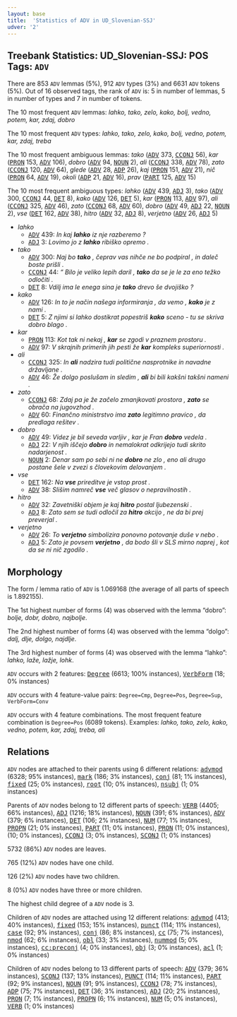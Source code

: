 ```yaml
---
layout: base
title:  'Statistics of ADV in UD_Slovenian-SSJ'
udver: '2'
---
```


## Treebank Statistics: UD_Slovenian-SSJ: POS Tags: `ADV`

There are 853 `ADV` lemmas (5%), 912 `ADV` types (3%) and 6631 `ADV` tokens (5%).
Out of 16 observed tags, the rank of `ADV` is: 5 in number of lemmas, 5 in number of types and 7 in number of tokens.

The 10 most frequent `ADV` lemmas: <em>lahko, tako, zelo, kako, bolj, vedno, potem, kar, zdaj, dobro</em>

The 10 most frequent `ADV` types:  <em>lahko, tako, zelo, kako, bolj, vedno, potem, kar, zdaj, treba</em>

The 10 most frequent ambiguous lemmas: <em>tako</em> (<tt><a href="sl_ssj-pos-ADV.html">ADV</a></tt> 373, <tt><a href="sl_ssj-pos-CCONJ.html">CCONJ</a></tt> 56), <em>kar</em> (<tt><a href="sl_ssj-pos-PRON.html">PRON</a></tt> 153, <tt><a href="sl_ssj-pos-ADV.html">ADV</a></tt> 106), <em>dobro</em> (<tt><a href="sl_ssj-pos-ADV.html">ADV</a></tt> 94, <tt><a href="sl_ssj-pos-NOUN.html">NOUN</a></tt> 2), <em>ali</em> (<tt><a href="sl_ssj-pos-CCONJ.html">CCONJ</a></tt> 338, <tt><a href="sl_ssj-pos-ADV.html">ADV</a></tt> 78), <em>zato</em> (<tt><a href="sl_ssj-pos-CCONJ.html">CCONJ</a></tt> 120, <tt><a href="sl_ssj-pos-ADV.html">ADV</a></tt> 64), <em>glede</em> (<tt><a href="sl_ssj-pos-ADV.html">ADV</a></tt> 28, <tt><a href="sl_ssj-pos-ADP.html">ADP</a></tt> 26), <em>kaj</em> (<tt><a href="sl_ssj-pos-PRON.html">PRON</a></tt> 151, <tt><a href="sl_ssj-pos-ADV.html">ADV</a></tt> 21), <em>nič</em> (<tt><a href="sl_ssj-pos-PRON.html">PRON</a></tt> 64, <tt><a href="sl_ssj-pos-ADV.html">ADV</a></tt> 19), <em>okoli</em> (<tt><a href="sl_ssj-pos-ADP.html">ADP</a></tt> 21, <tt><a href="sl_ssj-pos-ADV.html">ADV</a></tt> 16), <em>prav</em> (<tt><a href="sl_ssj-pos-PART.html">PART</a></tt> 125, <tt><a href="sl_ssj-pos-ADV.html">ADV</a></tt> 15)

The 10 most frequent ambiguous types:  <em>lahko</em> (<tt><a href="sl_ssj-pos-ADV.html">ADV</a></tt> 439, <tt><a href="sl_ssj-pos-ADJ.html">ADJ</a></tt> 3), <em>tako</em> (<tt><a href="sl_ssj-pos-ADV.html">ADV</a></tt> 300, <tt><a href="sl_ssj-pos-CCONJ.html">CCONJ</a></tt> 44, <tt><a href="sl_ssj-pos-DET.html">DET</a></tt> 8), <em>kako</em> (<tt><a href="sl_ssj-pos-ADV.html">ADV</a></tt> 126, <tt><a href="sl_ssj-pos-DET.html">DET</a></tt> 5), <em>kar</em> (<tt><a href="sl_ssj-pos-PRON.html">PRON</a></tt> 113, <tt><a href="sl_ssj-pos-ADV.html">ADV</a></tt> 97), <em>ali</em> (<tt><a href="sl_ssj-pos-CCONJ.html">CCONJ</a></tt> 325, <tt><a href="sl_ssj-pos-ADV.html">ADV</a></tt> 46), <em>zato</em> (<tt><a href="sl_ssj-pos-CCONJ.html">CCONJ</a></tt> 68, <tt><a href="sl_ssj-pos-ADV.html">ADV</a></tt> 60), <em>dobro</em> (<tt><a href="sl_ssj-pos-ADV.html">ADV</a></tt> 49, <tt><a href="sl_ssj-pos-ADJ.html">ADJ</a></tt> 22, <tt><a href="sl_ssj-pos-NOUN.html">NOUN</a></tt> 2), <em>vse</em> (<tt><a href="sl_ssj-pos-DET.html">DET</a></tt> 162, <tt><a href="sl_ssj-pos-ADV.html">ADV</a></tt> 38), <em>hitro</em> (<tt><a href="sl_ssj-pos-ADV.html">ADV</a></tt> 32, <tt><a href="sl_ssj-pos-ADJ.html">ADJ</a></tt> 8), <em>verjetno</em> (<tt><a href="sl_ssj-pos-ADV.html">ADV</a></tt> 26, <tt><a href="sl_ssj-pos-ADJ.html">ADJ</a></tt> 5)


* <em>lahko</em>
  * <tt><a href="sl_ssj-pos-ADV.html">ADV</a></tt> 439: <em>In kaj <b>lahko</b> iz nje razberemo ?</em>
  * <tt><a href="sl_ssj-pos-ADJ.html">ADJ</a></tt> 3: <em>Lovimo jo z <b>lahko</b> ribiško opremo .</em>
* <em>tako</em>
  * <tt><a href="sl_ssj-pos-ADV.html">ADV</a></tt> 300: <em>Naj bo <b>tako</b> , čeprav vas nihče ne bo podpiral , in daleč boste prišli .</em>
  * <tt><a href="sl_ssj-pos-CCONJ.html">CCONJ</a></tt> 44: <em>“ Bilo je veliko lepih daril , <b>tako</b> da se je le za eno težko odločiti .</em>
  * <tt><a href="sl_ssj-pos-DET.html">DET</a></tt> 8: <em>Vdilj ima le enega sina je <b>tako</b> drevo še dvojiško ?</em>
* <em>kako</em>
  * <tt><a href="sl_ssj-pos-ADV.html">ADV</a></tt> 126: <em>In to je način našega informiranja , da vemo , <b>kako</b> je z nami .</em>
  * <tt><a href="sl_ssj-pos-DET.html">DET</a></tt> 5: <em>Z njimi si lahko dostikrat popestriš <b>kako</b> sceno - tu se skriva dobro blago .</em>
* <em>kar</em>
  * <tt><a href="sl_ssj-pos-PRON.html">PRON</a></tt> 113: <em>Kot tak ni nekaj , <b>kar</b> se zgodi v praznem prostoru .</em>
  * <tt><a href="sl_ssj-pos-ADV.html">ADV</a></tt> 97: <em>V skrajnih primerih jih pesti že <b>kar</b> kompleks superiornosti .</em>
* <em>ali</em>
  * <tt><a href="sl_ssj-pos-CCONJ.html">CCONJ</a></tt> 325: <em>In <b>ali</b> nadzira tudi politične nasprotnike in navadne državljane .</em>
  * <tt><a href="sl_ssj-pos-ADV.html">ADV</a></tt> 46: <em>Že dolgo poslušam in sledim , <b>ali</b> bi bili kakšni takšni nameni .</em>
* <em>zato</em>
  * <tt><a href="sl_ssj-pos-CCONJ.html">CCONJ</a></tt> 68: <em>Zdaj pa je že začelo zmanjkovati prostora , <b>zato</b> se obrača na jugovzhod .</em>
  * <tt><a href="sl_ssj-pos-ADV.html">ADV</a></tt> 60: <em>Finančno ministrstvo ima <b>zato</b> legitimno pravico , da predlaga rešitev .</em>
* <em>dobro</em>
  * <tt><a href="sl_ssj-pos-ADV.html">ADV</a></tt> 49: <em>Videz je bil seveda varljiv , kar je Fran <b>dobro</b> vedela .</em>
  * <tt><a href="sl_ssj-pos-ADJ.html">ADJ</a></tt> 22: <em>V njih iščejo <b>dobro</b> in nemalokrat odkrijejo tudi skrito nadarjenost .</em>
  * <tt><a href="sl_ssj-pos-NOUN.html">NOUN</a></tt> 2: <em>Denar sam po sebi ni ne <b>dobro</b> ne zlo , eno ali drugo postane šele v zvezi s človekovim delovanjem .</em>
* <em>vse</em>
  * <tt><a href="sl_ssj-pos-DET.html">DET</a></tt> 162: <em>Na <b>vse</b> prireditve je vstop prost .</em>
  * <tt><a href="sl_ssj-pos-ADV.html">ADV</a></tt> 38: <em>Slišim namreč <b>vse</b> več glasov o nepravilnostih .</em>
* <em>hitro</em>
  * <tt><a href="sl_ssj-pos-ADV.html">ADV</a></tt> 32: <em>Zavetniški objem je kaj <b>hitro</b> postal ljubezenski .</em>
  * <tt><a href="sl_ssj-pos-ADJ.html">ADJ</a></tt> 8: <em>Zato sem se tudi odločil za <b>hitro</b> akcijo , ne da bi prej preverjal .</em>
* <em>verjetno</em>
  * <tt><a href="sl_ssj-pos-ADV.html">ADV</a></tt> 26: <em>To <b>verjetno</b> simbolizira ponovno potovanje duše v nebo .</em>
  * <tt><a href="sl_ssj-pos-ADJ.html">ADJ</a></tt> 5: <em>Zato je povsem <b>verjetno</b> , da bodo šli v SLS mirno naprej , kot da se ni nič zgodilo .</em>

## Morphology

The form / lemma ratio of `ADV` is 1.069168 (the average of all parts of speech is 1.892155).

The 1st highest number of forms (4) was observed with the lemma “dobro”: <em>bolje, dobr, dobro, najbolje</em>.

The 2nd highest number of forms (4) was observed with the lemma “dolgo”: <em>dalj, dlje, dolgo, najdlje</em>.

The 3rd highest number of forms (4) was observed with the lemma “lahko”: <em>lahko, laže, lažje, lohk</em>.

`ADV` occurs with 2 features: <tt><a href="sl_ssj-feat-Degree.html">Degree</a></tt> (6613; 100% instances), <tt><a href="sl_ssj-feat-VerbForm.html">VerbForm</a></tt> (18; 0% instances)

`ADV` occurs with 4 feature-value pairs: `Degree=Cmp`, `Degree=Pos`, `Degree=Sup`, `VerbForm=Conv`

`ADV` occurs with 4 feature combinations.
The most frequent feature combination is `Degree=Pos` (6089 tokens).
Examples: <em>lahko, tako, zelo, kako, vedno, potem, kar, zdaj, treba, ali</em>


## Relations

`ADV` nodes are attached to their parents using 6 different relations: <tt><a href="sl_ssj-dep-advmod.html">advmod</a></tt> (6328; 95% instances), <tt><a href="sl_ssj-dep-mark.html">mark</a></tt> (186; 3% instances), <tt><a href="sl_ssj-dep-conj.html">conj</a></tt> (81; 1% instances), <tt><a href="sl_ssj-dep-fixed.html">fixed</a></tt> (25; 0% instances), <tt><a href="sl_ssj-dep-root.html">root</a></tt> (10; 0% instances), <tt><a href="sl_ssj-dep-nsubj.html">nsubj</a></tt> (1; 0% instances)

Parents of `ADV` nodes belong to 12 different parts of speech: <tt><a href="sl_ssj-pos-VERB.html">VERB</a></tt> (4405; 66% instances), <tt><a href="sl_ssj-pos-ADJ.html">ADJ</a></tt> (1216; 18% instances), <tt><a href="sl_ssj-pos-NOUN.html">NOUN</a></tt> (391; 6% instances), <tt><a href="sl_ssj-pos-ADV.html">ADV</a></tt> (379; 6% instances), <tt><a href="sl_ssj-pos-DET.html">DET</a></tt> (106; 2% instances), <tt><a href="sl_ssj-pos-NUM.html">NUM</a></tt> (77; 1% instances), <tt><a href="sl_ssj-pos-PROPN.html">PROPN</a></tt> (21; 0% instances), <tt><a href="sl_ssj-pos-PART.html">PART</a></tt> (11; 0% instances), <tt><a href="sl_ssj-pos-PRON.html">PRON</a></tt> (11; 0% instances),  (10; 0% instances), <tt><a href="sl_ssj-pos-CCONJ.html">CCONJ</a></tt> (3; 0% instances), <tt><a href="sl_ssj-pos-SCONJ.html">SCONJ</a></tt> (1; 0% instances)

5732 (86%) `ADV` nodes are leaves.

765 (12%) `ADV` nodes have one child.

126 (2%) `ADV` nodes have two children.

8 (0%) `ADV` nodes have three or more children.

The highest child degree of a `ADV` node is 3.

Children of `ADV` nodes are attached using 12 different relations: <tt><a href="sl_ssj-dep-advmod.html">advmod</a></tt> (413; 40% instances), <tt><a href="sl_ssj-dep-fixed.html">fixed</a></tt> (153; 15% instances), <tt><a href="sl_ssj-dep-punct.html">punct</a></tt> (114; 11% instances), <tt><a href="sl_ssj-dep-case.html">case</a></tt> (92; 9% instances), <tt><a href="sl_ssj-dep-conj.html">conj</a></tt> (86; 8% instances), <tt><a href="sl_ssj-dep-cc.html">cc</a></tt> (75; 7% instances), <tt><a href="sl_ssj-dep-nmod.html">nmod</a></tt> (62; 6% instances), <tt><a href="sl_ssj-dep-obl.html">obl</a></tt> (33; 3% instances), <tt><a href="sl_ssj-dep-nummod.html">nummod</a></tt> (5; 0% instances), <tt><a href="sl_ssj-dep-cc-preconj.html">cc:preconj</a></tt> (4; 0% instances), <tt><a href="sl_ssj-dep-obj.html">obj</a></tt> (3; 0% instances), <tt><a href="sl_ssj-dep-acl.html">acl</a></tt> (1; 0% instances)

Children of `ADV` nodes belong to 13 different parts of speech: <tt><a href="sl_ssj-pos-ADV.html">ADV</a></tt> (379; 36% instances), <tt><a href="sl_ssj-pos-SCONJ.html">SCONJ</a></tt> (137; 13% instances), <tt><a href="sl_ssj-pos-PUNCT.html">PUNCT</a></tt> (114; 11% instances), <tt><a href="sl_ssj-pos-PART.html">PART</a></tt> (92; 9% instances), <tt><a href="sl_ssj-pos-NOUN.html">NOUN</a></tt> (91; 9% instances), <tt><a href="sl_ssj-pos-CCONJ.html">CCONJ</a></tt> (78; 7% instances), <tt><a href="sl_ssj-pos-ADP.html">ADP</a></tt> (75; 7% instances), <tt><a href="sl_ssj-pos-DET.html">DET</a></tt> (36; 3% instances), <tt><a href="sl_ssj-pos-ADJ.html">ADJ</a></tt> (20; 2% instances), <tt><a href="sl_ssj-pos-PRON.html">PRON</a></tt> (7; 1% instances), <tt><a href="sl_ssj-pos-PROPN.html">PROPN</a></tt> (6; 1% instances), <tt><a href="sl_ssj-pos-NUM.html">NUM</a></tt> (5; 0% instances), <tt><a href="sl_ssj-pos-VERB.html">VERB</a></tt> (1; 0% instances)

